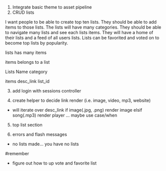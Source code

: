 1. Integrate basic theme to asset pipeline
2. CRUD lists

I want people to be able to create top ten lists. They should be able to add items to those lists. The lists will have many categories. They should be able to navigate many lists and see each lists items. They will have a home of their lists and a feed of all users lists. Lists can be favorited and voted on to become top lists by popularity.

lists
  has many items

items
  belongs to a list


Lists
  Name
  category

items
  desc_link
  list_id

3. add login with sessions controller   

4. create helper to decide link render (i.e. image, video, mp3, website)
  - will iterate over desc_link
  if image(.jpg, .png) render image
  elsif song(.mp3) render player
  ... maybe use case/when

5. top list section  

5. errors and flash messages
  - no lists made... you have no lists

#remember
  - figure out how to up vote and favorite list
